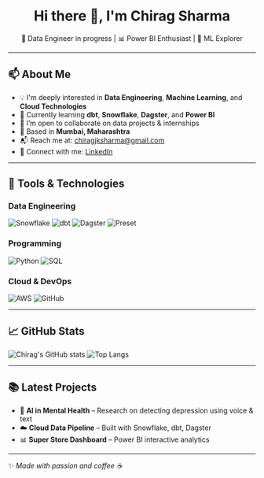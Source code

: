 <h1 align="center">Hi there 👋, I'm Chirag Sharma</h1>
<p align="center">
  🌟 Data Engineer in progress | 📊 Power BI Enthusiast | 🧠 ML Explorer
</p>

---

## 📫 About Me

- 💡 I'm deeply interested in **Data Engineering**, **Machine Learning**, and **Cloud Technologies**  
- 📘 Currently learning **dbt**, **Snowflake**, **Dagster**, and **Power BI**
- 💼 I’m open to collaborate on data projects & internships
- 📍 Based in **Mumbai, Maharashtra**
- 📬 Reach me at: [chiragjksharma@gmail.com](mailto:chiragjksharma@gmail.com)  
- 🔗 Connect with me: [LinkedIn](https://linkedin.com/in/cjks)  

---

## 🚀 Tools & Technologies

### Data Engineering  
![Snowflake](./logo/snow.png) ![dbt](./logo/dbt.png) ![Dagster](./logo/dagster.png) ![Preset](./logo/preset.jpg)

### Programming  
![Python](https://img.shields.io/badge/Python-3776AB?style=for-the-badge&logo=python&logoColor=white)
![SQL](https://img.shields.io/badge/SQL-4479A1?style=for-the-badge&logo=postgresql&logoColor=white)

### Cloud & DevOps  
![AWS](https://img.shields.io/badge/AWS-FF9900?style=for-the-badge&logo=amazonaws&logoColor=white)
![GitHub](https://img.shields.io/badge/GitHub-181717?style=for-the-badge&logo=github)

---

## 📈 GitHub Stats
![Chirag's GitHub stats](https://github-readme-stats.vercel.app/api?username=Cjks108&show_icons=true&theme=github_dark)
![Top Langs](https://github-readme-stats.vercel.app/api/top-langs/?username=Cjks108&layout=compact&theme=github_dark)

---

## 📚 Latest Projects
- 🧠 **AI in Mental Health** – Research on detecting depression using voice & text
- ☁️ **Cloud Data Pipeline** – Built with Snowflake, dbt, Dagster
- 📊 **Super Store Dashboard** – Power BI interactive analytics

---

✨ *Made with passion and coffee ☕*


